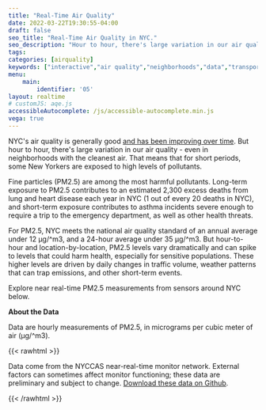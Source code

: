 ```yaml
---
title: "Real-Time Air Quality"
date: 2022-03-22T19:30:55-04:00
draft: false
seo_title: "Real-Time Air Quality in NYC."
seo_description: "Hour to hour, there's large variation in our air quality - even in neighborhoods with the cleanest air."
tags: 
categories: [airquality]
keywords: ["interactive","air quality","neighborhoods","data","transportation","buildings","emissions","exhaust","cars","traffic"]
menu:
    main:
        identifier: '05'
layout: realtime
# customJS: aqe.js
accessibleAutocomplete: /js/accessible-autocomplete.min.js
vega: true
---
```


NYC's air quality is generally good [and has been improving over time](http://a816-dohbesp.nyc.gov/IndicatorPublic/Closerlook/breatheeasy/index.html). But hour to hour, there's large variation in our air quality - even in neighborhoods with the cleanest air. That means that for short periods, some New Yorkers are exposed to high levels of pollutants.

Fine particles (PM2.5) are among the most harmful pollutants. Long-term exposure to PM2.5 contributes to an estimated 2,300 excess deaths from lung and heart disease each year in NYC (1 out of every 20 deaths in NYC), and short-term exposure contributes to asthma incidents severe enough to require a trip to the emergency department, as well as other health threats.

For PM2.5, NYC meets the national air quality standard of an annual average under 12 μg/^m3, and a 24-hour average under 35 μg/^m3. But hour-to-hour and location-by-location, PM2.5 levels vary dramatically and can spike to levels that could harm health, especially for sensitive populations. These higher levels are driven by daily changes in traffic volume, weather patterns that can trap emissions, and other short-term events.

Explore near real-time PM2.5 measurements from sensors around NYC below.

**About the Data**

Data are hourly measurements of PM2.5, in micrograms per cubic meter of air (µg/^m3).

{{< rawhtml >}}
<p>Data come from the NYCCAS near-real-time monitor network. External factors can sometimes affect monitor functioning; these data are preliminary and subject to change. <a href="https://github.com/nychealth/realtime-air-quality" target="_blank">Download these data on Github</a>. </p>
{{< /rawhtml >}}

